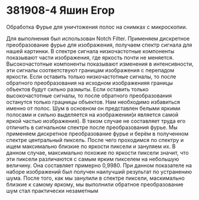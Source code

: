 # 381908-4 Яшин Егор 
 
Обработка Фурье для уничтожения полос на снимках с микроскопии.

Для выполнения был использован Notch Filter. Применяем дискретное преобразование фурье для изображения, получаем спектр сигнала для нашей картинки. В спектре сигнала низкочастотные компоненты показывают части изображения, где яркость почти не меняется. Высокочастотные компоненты показывают изменения в интенсивности, эти сигналы соответствуют границам изображения с перепадом яркости. Если оставить только низкочастотные сигналы, то после обратного преобразования на исходном изображенияя границы объектов будут сильно размыты. Если оставить только высокочастотные сигналы, то после обратного преобразования останутся только грацницы объектов. Нам необходимо избавиться именно от полос. Шум в основном он представлен белыми яркими полосами и сильно выделяется на изображении(и является самой яркой частью иозбражения). В таком случае не составляет труда его отличить в сигнальном спектре после преобразования фурье. Мы применяем дискретное преобразование фурье и берём в полученном спектре центральный пиксель. После чего проходимся по спектру и ищем максимально близкие по яркости пиксели и зануляем их. В данном случае, максимально похожие по яркости пиксели значит, что эти пиксели различаются с самым ярким пикселем на небольшую величину. Она составляет примерно 0,9980. При данном показателе на наборе изображений был получен наилучший результат по устранению шума. После того, как мы занулили в спектре пиксели, маскимально близкие к самому яркому, мы выполнили обратное преобразование шум стал практически незаметным
